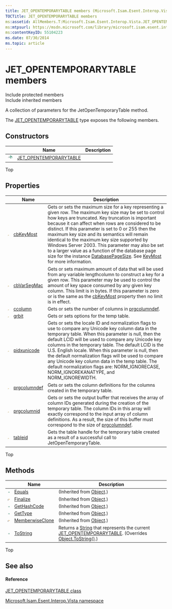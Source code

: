 ```yaml
---
title: JET_OPENTEMPORARYTABLE members (Microsoft.Isam.Esent.Interop.Vista)
TOCTitle: JET_OPENTEMPORARYTABLE members
ms:assetid: AllMembers.T:Microsoft.Isam.Esent.Interop.Vista.JET_OPENTEMPORARYTABLE
ms:mtpsurl: https://msdn.microsoft.com/library/microsoft.isam.esent.interop.vista.jet_opentemporarytable_members(v=EXCHG.10)
ms:contentKeyID: 55104223
ms.date: 07/30/2014
ms.topic: article
---
```


# JET_OPENTEMPORARYTABLE members

Include protected members  
Include inherited members  

A collection of parameters for the JetOpenTemporaryTable method.

The [JET_OPENTEMPORARYTABLE](dn351217\(v=exchg.10\).md) type exposes the following members.

## Constructors

<table>
<thead>
<tr class="header">
<th> </th>
<th>Name</th>
<th>Description</th>
</tr>
</thead>
<tbody>
<tr class="odd">
<td><img src="../images/dn292146.pubmethod(exchg.10).gif" title="Public method" alt="Public method" /></td>
<td><a href="dn351224(v=exchg.10).md">JET_OPENTEMPORARYTABLE</a></td>
<td></td>
</tr>
</tbody>
</table>


Top

## Properties

<table>
<thead>
<tr class="header">
<th> </th>
<th>Name</th>
<th>Description</th>
</tr>
</thead>
<tbody>
<tr class="odd">
<td><img src="../images/dn292128.pubproperty(exchg.10).gif" title="Public property" alt="Public property" /></td>
<td><a href="dn335290(v=exchg.10).md">cbKeyMost</a></td>
<td>Gets or sets the maximum size for a key representing a given row. The maximum key size may be set to control how keys are truncated. Key truncation is important because it can affect when rows are considered to be distinct. If this parameter is set to 0 or 255 then the maximum key size and its semantics will remain identical to the maximum key size supported by Windows Server 2003. This parameter may also be set to a larger value as a function of the database page size for the instance <a href="hh596135(v=exchg.10).md">DatabasePageSize</a>. See <a href="dn335292(v=exchg.10).md">KeyMost</a> for more information.</td>
</tr>
<tr class="even">
<td><img src="../images/dn292128.pubproperty(exchg.10).gif" title="Public property" alt="Public property" /></td>
<td><a href="dn351219(v=exchg.10).md">cbVarSegMac</a></td>
<td>Gets or sets maximum amount of data that will be used from any variable lengthcolumn to construct a key for a given row. This parameter may be used to control the amount of key space consumed by any given key column. This limit is in bytes. If this parameter is zero or is the same as the <a href="dn335290(v=exchg.10).md">cbKeyMost</a> property then no limit is in effect.</td>
</tr>
<tr class="odd">
<td><img src="../images/dn292128.pubproperty(exchg.10).gif" title="Public property" alt="Public property" /></td>
<td><a href="dn335287(v=exchg.10).md">ccolumn</a></td>
<td>Gets or sets the number of columns in <a href="dn351228(v=exchg.10).md">prgcolumndef</a>.</td>
</tr>
<tr class="even">
<td><img src="../images/dn292128.pubproperty(exchg.10).gif" title="Public property" alt="Public property" /></td>
<td><a href="dn351232(v=exchg.10).md">grbit</a></td>
<td>Gets or sets options for the temp table.</td>
</tr>
<tr class="odd">
<td><img src="../images/dn292128.pubproperty(exchg.10).gif" title="Public property" alt="Public property" /></td>
<td><a href="dn335288(v=exchg.10).md">pidxunicode</a></td>
<td>Gets or sets the locale ID and normalization flags to use to compare any Unicode key column data in the temporary table. When this parameter is null, then the default LCID will be used to compare any Unicode key columns in the temporary table. The default LCID is the U.S. English locale. When this parameter is null, then the default normalization flags will be used to compare any Unicode key column data in the temp table. The default normalization flags are: NORM_IGNORECASE, NORM_IGNOREKANATYPE, and NORM_IGNOREWIDTH.</td>
</tr>
<tr class="even">
<td><img src="../images/dn292128.pubproperty(exchg.10).gif" title="Public property" alt="Public property" /></td>
<td><a href="dn351228(v=exchg.10).md">prgcolumndef</a></td>
<td>Gets or sets the column definitions for the columns created in the temporary table.</td>
</tr>
<tr class="odd">
<td><img src="../images/dn292128.pubproperty(exchg.10).gif" title="Public property" alt="Public property" /></td>
<td><a href="dn351233(v=exchg.10).md">prgcolumnid</a></td>
<td>Gets or sets the output buffer that receives the array of column IDs generated during the creation of the temporary table. The column IDs in this array will exactly correspond to the input array of column definitions. As a result, the size of this buffer must correspond to the size of <a href="dn351228(v=exchg.10).md">prgcolumndef</a>.</td>
</tr>
<tr class="even">
<td><img src="../images/dn292128.pubproperty(exchg.10).gif" title="Public property" alt="Public property" /></td>
<td><a href="dn335293(v=exchg.10).md">tableid</a></td>
<td>Gets the table handle for the temporary table created as a result of a successful call to JetOpenTemporaryTable.</td>
</tr>
</tbody>
</table>


Top

## Methods

<table>
<thead>
<tr class="header">
<th> </th>
<th>Name</th>
<th>Description</th>
</tr>
</thead>
<tbody>
<tr class="odd">
<td><img src="../images/dn292146.pubmethod(exchg.10).gif" title="Public method" alt="Public method" /></td>
<td><a href="https://docs.microsoft.com/dotnet/api/system.object.equals?redirectedfrom=MSDN#System_Object_Equals_System_Object_">Equals</a></td>
<td>(Inherited from <a href="https://docs.microsoft.com/dotnet/api/system.object?redirectedfrom=MSDN">Object</a>.)</td>
</tr>
<tr class="even">
<td><img src="../images/dn292116.protmethod(exchg.10).gif" title="Protected method" alt="Protected method" /></td>
<td><a href="https://docs.microsoft.com/dotnet/api/system.object.finalize?redirectedfrom=MSDN#System_Object_Finalize">Finalize</a></td>
<td>(Inherited from <a href="https://docs.microsoft.com/dotnet/api/system.object?redirectedfrom=MSDN">Object</a>.)</td>
</tr>
<tr class="odd">
<td><img src="../images/dn292146.pubmethod(exchg.10).gif" title="Public method" alt="Public method" /></td>
<td><a href="https://docs.microsoft.com/dotnet/api/system.object.gethashcode?redirectedfrom=MSDN#System_Object_GetHashCode">GetHashCode</a></td>
<td>(Inherited from <a href="https://docs.microsoft.com/dotnet/api/system.object?redirectedfrom=MSDN">Object</a>.)</td>
</tr>
<tr class="even">
<td><img src="../images/dn292146.pubmethod(exchg.10).gif" title="Public method" alt="Public method" /></td>
<td><a href="https://docs.microsoft.com/dotnet/api/system.object.gettype?redirectedfrom=MSDN#System_Object_GetType">GetType</a></td>
<td>(Inherited from <a href="https://docs.microsoft.com/dotnet/api/system.object?redirectedfrom=MSDN">Object</a>.)</td>
</tr>
<tr class="odd">
<td><img src="../images/dn292116.protmethod(exchg.10).gif" title="Protected method" alt="Protected method" /></td>
<td><a href="https://docs.microsoft.com/dotnet/api/system.object.memberwiseclone?redirectedfrom=MSDN#System_Object_MemberwiseClone">MemberwiseClone</a></td>
<td>(Inherited from <a href="https://docs.microsoft.com/dotnet/api/system.object?redirectedfrom=MSDN">Object</a>.)</td>
</tr>
<tr class="even">
<td><img src="../images/dn292146.pubmethod(exchg.10).gif" title="Public method" alt="Public method" /></td>
<td><a href="dn335286(v=exchg.10).md">ToString</a></td>
<td>Returns a <a href="https://docs.microsoft.com/dotnet/api/system.string?redirectedfrom=MSDN">String</a> that represents the current <a href="dn351217(v=exchg.10).md">JET_OPENTEMPORARYTABLE</a>. (Overrides <a href="https://docs.microsoft.com/dotnet/api/system.object.tostring?redirectedfrom=MSDN#System_Object_ToString">Object.ToString()</a>.)</td>
</tr>
</tbody>
</table>


Top

## See also

#### Reference

[JET_OPENTEMPORARYTABLE class](dn351217\(v=exchg.10\).md)

[Microsoft.Isam.Esent.Interop.Vista namespace](hh558039\(v=exchg.10\).md)

